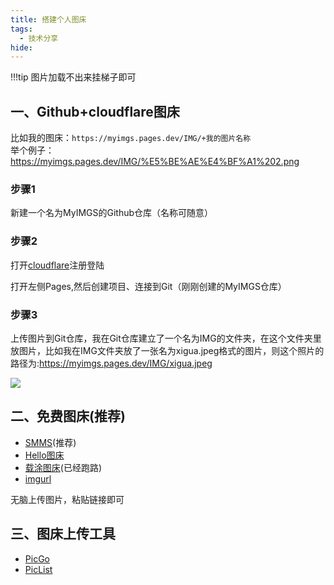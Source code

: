 ```yaml
---
title: 搭建个人图床
tags:
  - 技术分享
hide:
---
```


!!!tip
    图片加载不出来挂梯子即可

## 一、Github+cloudflare图床
比如我的图床：`https://myimgs.pages.dev/IMG/+我的图片名称`  
举个例子：https://myimgs.pages.dev/IMG/%E5%BE%AE%E4%BF%A1%202.png  

### 步骤1
新建一个名为MyIMGS的Github仓库（名称可随意）

### 步骤2   
打开[cloudflare](https://dash.cloudflare.com/)注册登陆  

打开左侧Pages,然后创建项目、连接到Git（刚刚创建的MyIMGS仓库）

### 步骤3 
上传图片到Git仓库，我在Git仓库建立了一个名为IMG的文件夹，在这个文件夹里放图片，比如我在IMG文件夹放了一张名为xigua.jpeg格式的图片，则这个照片的路径为:https://myimgs.pages.dev/IMG/xigua.jpeg  

![](https://myimgs.pages.dev/IMG/xigua.jpeg)

## 二、免费图床(推荐)
- [SMMS](https://sm.ms/)(推荐)
- [Hello图床](https://www.helloimg.com/)
- [载涂图床](https://mcecy.com/)(已经跑路)
- [imgurl](https://www.imgurl.ink/vip/manage/upload)    

无脑上传图片，粘贴链接即可

## 三、图床上传工具

- [PicGo](https://picgo.github.io/PicGo-Doc/zh/guide/getting-started.html)
- [PicList](https://piclist.cn/)


